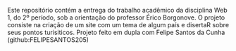 Este repositório contém a entrega do trabalho acadêmico da disciplina Web 1, do 2º período, sob a orientação do professor Érico Borgonove. O projeto consiste na criação de um site com um tema de algum país e disertaR sobre seus pontos turisiticos. Projeto feito em dupla com Felipe Santos da Cunha (github:FELIPESANTOS205)
